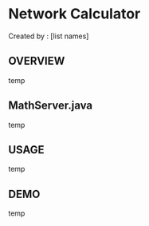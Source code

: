 Network Calculator
========================
Created by : [list names]

OVERVIEW 
----------------
temp


MathServer.java 
----------------
temp


USAGE 
----------------
temp


DEMO  
----------------
temp

